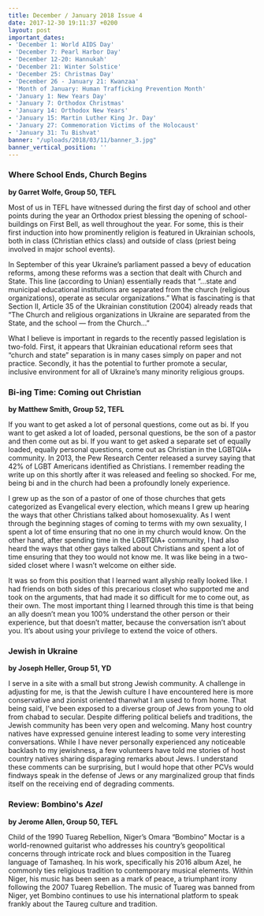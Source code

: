 ```yaml
---
title: December / January 2018 Issue 4
date: 2017-12-30 19:11:37 +0200
layout: post
important_dates:
- 'December 1: World AIDS Day'
- 'December 7: Pearl Harbor Day'
- 'December 12-20: Hannukah'
- 'December 21: Winter Solstice'
- 'December 25: Christmas Day'
- 'December 26 - January 21: Kwanzaa'
- 'Month of January: Human Trafficking Prevention Month'
- 'January 1: New Years Day'
- 'January 7: Orthodox Christmas'
- 'January 14: Orthodox New Years'
- 'January 15: Martin Luther King Jr. Day'
- 'January 27: Commemoration Victims of the Holocaust'
- 'January 31: Tu Bishvat'
banner: "/uploads/2018/03/11/banner_3.jpg"
banner_vertical_position: ''
---
```

### Where School Ends, Church Begins

**by Garret Wolfe, Group 50, TEFL**

Most of us in TEFL have witnessed during the first day of school and other points during the year an Orthodox priest blessing the opening of school-buildings on First Bell, as well throughout the year. For some, this is their first induction into how prominently religion is featured in Ukrainian schools, both in class (Christian ethics class) and outside of class (priest being involved in major school events).

In September of this year Ukraine’s parliament passed a bevy of education reforms, among these reforms was a section that dealt with Church and State. This line (according to Unian) essentially reads that “...state and municipal educational institutions are separated from the church (religious organizations), operate as secular organizations.” What is fascinating is that Section II, Article 35 of the Ukrainian constitution (2004) already reads that “The Church and religious organizations in Ukraine are separated from the State, and the school — from the Church...”

What I believe is important in regards to the recently passed legislation is two-fold. First, it appears that Ukrainian educational reform sees that “church and state” separation is in many cases simply on paper and not practice. Secondly, it has the potential to further promote a secular, inclusive environment for all of Ukraine’s many minority religious groups.

### Bi-ing Time: Coming out Christian

**by Matthew Smith, Group 52, TEFL**

If you want to get asked a lot of personal questions, come out as bi. If you want to get asked a lot of loaded, personal questions, be the son of a pastor and then come out as bi. If you want to get asked a separate set of equally loaded, equally personal questions, come out as Christian in the LGBTQIA+ community. In 2013, the Pew Research Center released a survey saying that 42% of LGBT Americans identified as Christians. I remember reading the write up on this shortly after it was released and feeling so shocked. For me, being bi and in the church had been a profoundly lonely experience.

I grew up as the son of a pastor of one of those churches that gets categorized as Evangelical every election, which means I grew up hearing the ways that other Christians talked about homosexuality. As I went through the beginning stages of coming to terms with my own sexuality, I spent a lot of time ensuring that no one in my church would know. On the other hand, after spending time in the LGBTQIA+ community, I had also heard the ways that other gays talked about Christians and spent a lot of time ensuring that they too would not know me. It was like being in a two-sided closet where I wasn’t welcome on either side.

It was so from this position that I learned want allyship really looked like. I had friends on both sides of this precarious closet who supported me and took on the arguments, that had made it so difficult for me to come out, as their own. The most important thing I learned through this time is that being an ally doesn’t mean you 100% understand the other person or their experience, but that doesn’t matter, because the conversation isn’t about you. It’s about using your privilege to extend the voice of others.

### Jewish in Ukraine

**by Joseph Heller, Group 51, YD**

I serve in a site with a small but strong Jewish community. A challenge in adjusting for me, is that the Jewish culture I have encountered here is more conservative and zionist oriented thanwhat I am used to from home. That being said, I’ve been exposed to a diverse group of Jews from young to old from chabad to secular. Despite differing political beliefs and traditions, the Jewish community has been very open and welcoming. Many host country natives have expressed genuine interest leading to some very interesting conversations. While I have never personally experienced any noticeable backlash to my jewishness, a few volunteers have told me stories of host country natives sharing disparaging remarks about Jews. I understand these comments can be surprising, but I would hope that other PCVs would findways speak in the defense of Jews or any marginalized group that finds itself on the receiving end of degrading comments.

### Review: Bombino's _Azel_

**by Jerome Allen, Group 50, TEFL**

Child of the 1990 Tuareg Rebellion, Niger’s Omara “Bombino” Moctar is a world-renowned guitarist who addresses his country’s geopolitical concerns through intricate rock and blues composition in the Tuareg language of Tamasheq. In his work, specifically his 2016 album Azel, he commonly ties religious tradition to contemporary musical elements. Within Niger, his music has been seen as a mark of peace, a triumphant irony following the 2007 Tuareg Rebellion. The music of Tuareg was banned from Niger, yet Bombino continues to use his international platform to speak frankly about the Taureg culture and tradition.